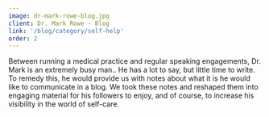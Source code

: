 ```yaml
---
image: dr-mark-rowe-blog.jpg
client: Dr. Mark Rowe - Blog
link: '/blog/category/self-help'
order: 2
---
```

Between running a medical practice and regular speaking engagements, Dr. Mark is an extremely busy man.. He has a lot to say, but little time to write. To remedy this, he would provide us with notes about what it is he would like to communicate in a blog. We took these notes and reshaped them into engaging material for his followers to enjoy, and of course, to increase his visibility in the world of self-care.
